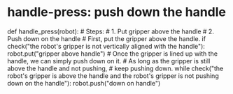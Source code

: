 # handle-press: push down the handle
def handle_press(robot):
    # Steps:
    #  1. Put gripper above the handle
    #  2. Push down on the handle
    # First, put the gripper above the handle.
    if check("the robot's gripper is not vertically aligned with the handle"):
        robot.put("gripper above handle")
    # Once the gripper is lined up with the handle, we can simply push down on it.
    # As long as the gripper is still above the handle and not pushing,
    # keep pushing down.
    while check("the robot's gripper is above the handle and the robot's gripper is not pushing down on the handle"):
        robot.push("down on handle")